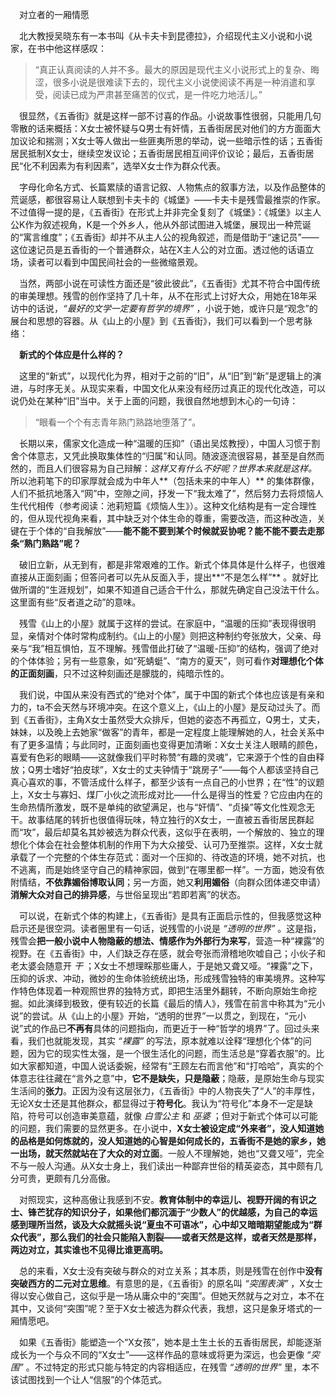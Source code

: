 ﻿&emsp;对立者的一厢情愿




  



  &emsp;北大教授吴晓东有一本书叫《从卡夫卡到昆德拉》，介绍现代主义小说和小说家，在书中他这样感叹：
  >“真正认真阅读的人并不多。最大的原因是现代主义小说形式上的复杂、晦涩，很多小说是很难读下去的，现代主义小说使阅读不再是一种消遣和享受，阅读已成为严肃甚至痛苦的仪式，是一件吃力地活儿。”

  &emsp;很显然，《五香街》就是这样一部不讨喜的作品。小说故事性很弱，只能用几句零散的话来概括：X女士被怀疑与Q男士有奸情，五香街居民对他们的方方面面大加议论和揣测；X女士等人做出一些匪夷所思的举动，说一些暗示性的话；五香街居民抵制X女士，继续空发议论；五香街居民相互间评价议论；最后，五香街居民“化不利因素为有利因素”，选举X女士作为群众代表。

  &emsp;字母化命名方式、长篇累牍的语言记叙、人物焦点的叙事方法，以及作品整体的荒诞感，都很容易让人联想到卡夫卡的《城堡》——卡夫卡是残雪最推崇的作家。不过值得一提的是，《五香街》在形式上并非完全复刻了《城堡》：《城堡》以主人公K作为叙述视角，K是一个外乡人，他从外部试图进入城堡，展现出一种荒诞的“寓言维度”；《五香街》却并不从主人公的视角叙述，而是借助于“速记员”——这位速记员是五香街的一个普通群众，站在X主人公的对立面。透过他的话语立场，读者可以看到中国民间社会的一些微缩景观。

  &emsp;当然，两部小说在可读性方面还是“彼此彼此”，《五香街》尤其不符合中国传统的审美理想。残雪的创作坚持了几十年，从不在形式上讨好大众，用她在18年采访中的话说，*“最好的文学一定要有哲学的境界”* ，小说于她，或许只是“观念”的展台和思想的容器。从《山上的小屋》到《五香街》，我们可以看到一个思考脉络：

&emsp;**新式的个体应是什么样的？**

&emsp;这里的“新式”，以现代化为界，相对于之前的“旧”，从“旧”到“新”是逻辑上的演进，与时序无关。从现实来看，中国文化从来没有经历过真正的现代化改造，可以说仍处在某种“旧”当中。关于上面的问题，我很自然地想到木心的一句诗：

>“眼看一个个有志青年熟门熟路地堕落了”。

&emsp;长期以来，儒家文化造成一种“温暖的压抑”（语出吴炫教授），中国人习惯于割舍个体意志，又凭此换取集体性的“归属”和认同。随波逐流很容易，甚至是自然而然的，而且人们很容易为自己辩解：*这样又有什么不好呢？世界本来就是这样。* 所以池莉笔下的印家厚就会成为中年人**（包括未来的中年人）** 的集体群像，人们不抵抗地落入“网”中，空隙之间，抒发一下“我太难了”，然后努力去将烦恼人生代代相传（参考阅读：池莉短篇《烦恼人生》）。这种文化结构是有一定合理性的，但从现代视角来看，其中缺乏对个体生命的尊重，需要改造，而这种改造，关键在于个体的“自我解放”——**能不能不要到某个时候就妥协呢？能不能不要去走那条“熟门熟路”呢？**

  &emsp;破旧立新，从无到有，都是非常艰难的工作。新式个体具体是什么样子，也很难直接从正面刻画；但答问者可以先从反面入手，提出**“不是怎么样”** 。就好比做所谓的“生涯规划”，如果不知道自己适合干什么，那就先确定自己没法干什么。这里面有些“反者道之动”的意味。

  &emsp;残雪《山上的小屋》就属于这样的尝试。在家庭中，“温暖的压抑”表现得很明显，亲情对个体时常构成制约。《山上的小屋》则把这种制约夸张放大，父亲、母亲与“我”相互惧怕，互不理解。残雪借此打破了“温暖-压抑”的结构，强调了绝对的个体体验；另有一些意象，如“死蜻蜓”、“南方的夏天”，则可看作**对理想化个体的正面刻画**，只不过这种刻画还是朦胧的，纯暗示性的。

  &emsp;我们说，中国从来没有西式的“绝对个体”，属于中国的新式个体也应该是有亲和力的，ta不会天然与环境冲突。在这个意义上，《山上的小屋》是反动过头了。而到《五香街》，主角X女士虽然受大众排斥，但她的姿态不再孤立，Q男士，丈夫，妹妹，以及晚上去她家“做客”的青年，都是一定程度上能理解她的人，社会关系中有了更多温情；与此同时，正面刻画也变得更加清晰：X女士关注人眼睛的颜色，喜爱有色彩的眼睛——这就像我们平时称赞“有趣的灵魂”，它来源于个性的自由释放；Q男士嗜好“拍皮球”，X女士的丈夫钟情于“跳房子”——每个人都该坚持自己真心喜欢的事，不管活成什么样子，都至少该有一点自己的小世界；在“性”的议题上，X女士与寡妇、煤厂小伙之流形成对比——什么是得当的性爱？它应由内在的生命热情所激发，既不是单纯的欲望满足，也与“奸情”、“贞操”等文化性观念无干。故事结尾的转折也很值得玩味，特立独行的X女士，一直被五香街居民群起而“攻”，最后却莫名其妙被选为群众代表，这似乎在表明，一个解放的、独立的理想化个体会在社会整体机制的作用下为大众接受、认可乃至推崇。这样，X女士就承载了一个完整的个体生存范式：面对一个压抑的、待改造的环境，她不对抗，也不逃离，而是始终坚守自己的精神家园，做到“在哪里都一样”。一方面，她没有依附情结，**不依靠媚俗博取认同**；另一方面，她又**利用媚俗**（向群众团体递交申请）**消解大众对自己的排异感**，与世俗呈现出“若即若离”的状态。

  &emsp;可以说，在新式个体的构建上，《五香街》是具有正面启示性的，但我感觉这种启示还是很空洞。读者圈里有一句话，说残雪的小说是 *“透明的世界”* 。这是指，残雪会**把一般小说中人物隐蔽的想法、情感作为外部行为来写**，营造一种“裸露”的视野。在《五香街》中，人们缺乏存在感，就会夸张而滑稽地吹嘘自己；小伙子和老太婆会随意开 *干* ；X女士不想理睬那些庸人，于是她又聋又哑。“裸露”之下，压抑的诉求、冲动，微妙的生命体验统统出场，形成残雪独特的审美境界。这种写作特色体现着一种观照世界的独特方式，即把生活里外翻转，不断向原始生命挖掘。如此演绎到极致，便有较近的长篇《最后的情人》，残雪在前言中称其为“元小说”的尝试。从《山上的小屋》开始，“透明的世界”一以贯之，到现在，“元小说”式的作品已**不再有**具体的问题指向，而更近于一种“哲学的境界”了。回过头来看，我们也就能发现，其实 *“裸露”* 的写法，原本就难以诠释“理想化个体”的问题，因为它的现实性太强，是一个很生活化的问题，而生活总是“穿着衣服”的。比如大家都知道，中国人说话委婉，经常有“王顾左右而言他”和“打哈哈”，真实的个体意志往往藏在“言外之意”中，**它不是缺失，只是隐蔽**；隐蔽，是原始生命与现实生活间的**张力**。正因为没有这层张力，《五香街》中的人物丧失了“人”的丰厚性，无论X女士还是其他群众，都显得过于**符号化**。我认为“符号化”本身不一定是缺陷，符号可以创造审美意蕴，就像 *白雪公主* 和 *巫婆* ；但对于新式个体可以可能的问题，我们需要的显然更多。在小说中，**X女士被设定成“外来者”，没人知道她的品格是如何炼就的，没人知道她的心智是如何成长的，五香街不是她的家乡，她一出场，就天然就站在了大众的对立面**。一般人不理解她，她也“又聋又哑”，完全不与一般人沟通。从X女士身上，我们读出一种鄙弃世俗的精英姿态，其中颇有几分可贵，更颇有几分高傲。

  &emsp;对照现实，这种高傲让我感到不安。**教育体制中的幸运儿、视野开阔的有识之士、锋芒犹存的知识分子，如果他们都沉湎于“少数人”的优越感，为自己的幸运感到理所当然，谈及大众就摇头说“夏虫不可语冰”，心中却又暗暗期望能成为“群众代表”，那么我们的社会只能陷入割裂——或者天然是这样，或者天然是那样，两边对立，其实谁也不见得比谁更高明。**

  &emsp;总的来看，X女士没有突破与群众的对立关系；其本质，则是残雪在创作中**没有突破西方的二元对立思维**。有意思的是，《五香街》的原名叫 *“突围表演”* ，X女士得以安心做自己，这似乎是一场从庸众中的“突围”。但她天然就与之对立，本不在其中，又谈何“突围”呢？至于X女士被选为群众代表，我想，这只是象牙塔式的一厢情愿吧。

  &emsp;如果《五香街》能塑造一个“X女孩”，她本是土生土长的五香街居民，却能逐渐成长为一个与众不同的“X女士”——这样作品的意味或将更为深远，也会更像 *“突围”* 。不过特定的形式只能与特定的内容相适应，在残雪 *“透明的世界”* 里，本不该试图找到一个让人“信服”的个体范式。
